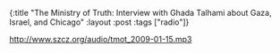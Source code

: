 {:title "The Ministry of Truth: Interview with Ghada Talhami about Gaza, Israel, and Chicago"
:layout :post
:tags  ["radio"]}

<http://www.szcz.org/audio/tmot_2009-01-15.mp3>

